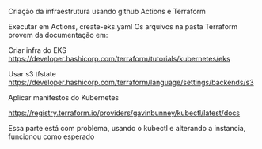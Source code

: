 Criação da infraestrutura usando github Actions e Terraform

Executar em Actions, create-eks.yaml
Os arquivos na pasta Terraform provem da documentação em:

Criar infra do EKS
https://developer.hashicorp.com/terraform/tutorials/kubernetes/eks

Usar s3 tfstate
https://developer.hashicorp.com/terraform/language/settings/backends/s3

Aplicar manifestos do Kubernetes

https://registry.terraform.io/providers/gavinbunney/kubectl/latest/docs

Essa parte está com problema, usando o kubectl e alterando a instancia, funcionou como esperado